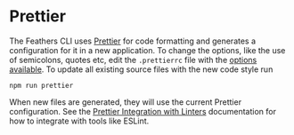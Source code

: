 # Prettier

The Feathers CLI uses [Prettier](https://prettier.io/) for code formatting and generates a configuration for it in a new application. To change the options, like the use of semicolons, quotes etc, edit the `.prettierrc` file with the [options available](https://prettier.io/docs/en/options.html). To update all existing source files with the new code style run

```
npm run prettier
```

When new files are generated, they will use the current Prettier configuration. See the [Prettier Integration with Linters](https://prettier.io/docs/en/integrating-with-linters.html) documentation for how to integrate with tools like ESLint.
